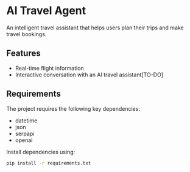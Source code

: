 # AI Travel Agent

An intelligent travel assistant that helps users plan their trips and make travel bookings.

## Features

- Real-time flight information
- Interactive conversation with an AI travel assistant[TO-DO]

## Requirements

The project requires the following key dependencies:

- datetime
- json
- serpapi
- openai

Install dependencies using:

```sh
pip install -r requirements.txt
```